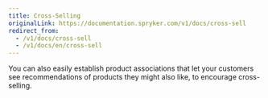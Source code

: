 ```yaml
---
title: Cross-Selling
originalLink: https://documentation.spryker.com/v1/docs/cross-sell
redirect_from:
  - /v1/docs/cross-sell
  - /v1/docs/en/cross-sell
---
```


You can also easily establish product associations that let your customers see recommendations of products they might also like, to encourage cross-selling.
